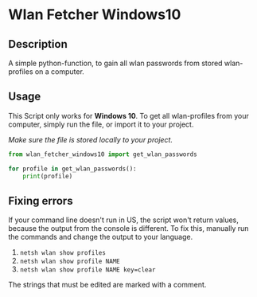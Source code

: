 # Wlan Fetcher Windows10

## Description
A simple python-function, to gain all wlan passwords from stored wlan-profiles on a computer.

## Usage
This Script only works for __Windows 10__.
To get all wlan-profiles from your computer, simply run the file, or import it to your project.

_Make sure the file is stored locally to your project._
```python
from wlan_fetcher_windows10 import get_wlan_passwords

for profile in get_wlan_passwords():
    print(profile)
```

## Fixing errors
If your command line doesn't run in US, the script won't return values, because the output from the console is different. 
To fix this, manually run the commands and change the output to your language.
1. ``netsh wlan show profiles``
2. ``netsh wlan show profile NAME``
3. ``netsh wlan show profile NAME key=clear``

The strings that must be edited are marked with a comment.
